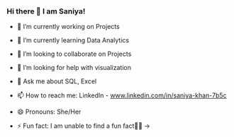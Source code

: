 ### Hi there 👋 I am Saniya!



- 🔭 I’m currently working on Projects
- 🌱 I’m currently learning Data Analytics
- 👯 I’m looking to collaborate on Projects
- 🤔 I’m looking for help with visualization
- 💬 Ask me about SQL, Excel
- 📫 How to reach me: LinkedIn - www.linkedin.com/in/saniya-khan-7b5c

- 😄 Pronouns: She/Her
- ⚡ Fun fact: I am unable to find a fun fact🤷‍♀️
->
